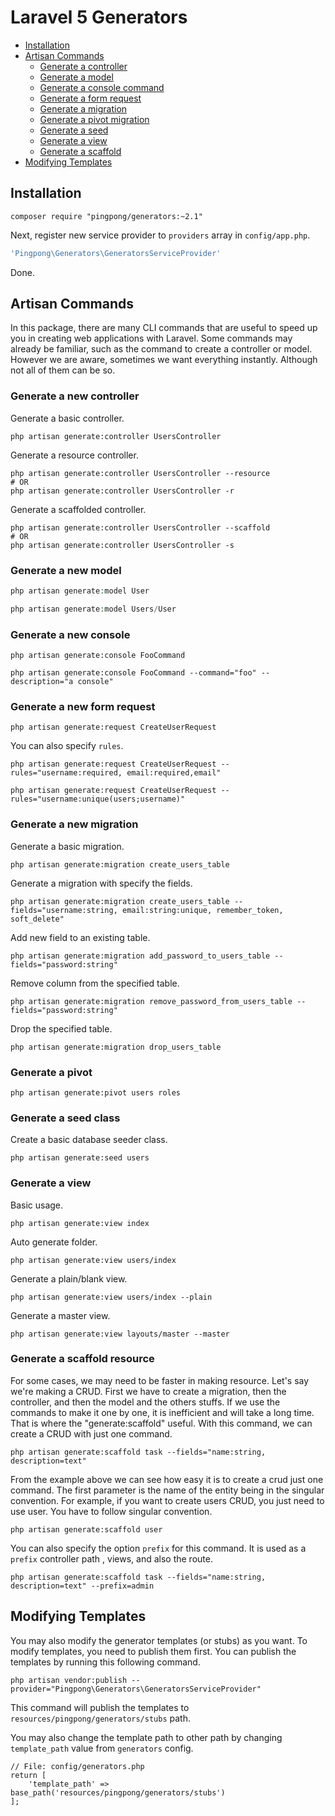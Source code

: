 Laravel 5 Generators
==========

- [Installation](#installation)
- [Artisan Commands](#artisan-commands)
	- [Generate a controller](#controller)
	- [Generate a model](#model)
	- [Generate a console command](#console)
	- [Generate a form request](#request)
	- [Generate a migration](#migration)
	- [Generate a pivot migration](#pivot)
	- [Generate a seed](#seed)
	- [Generate a view](#view)
	- [Generate a scaffold](#scaffold)
- [Modifying Templates](#modifying-templates)

<a name="installation"></a>
## Installation

```
composer require "pingpong/generators:~2.1"
```

Next, register new service provider to `providers` array in `config/app.php`.

```php
'Pingpong\Generators\GeneratorsServiceProvider'
```

Done.

<a name="artisan-commands"></a>
## Artisan Commands

In this package, there are many CLI commands that are useful to speed up you in creating web applications with Laravel. Some commands may already be familiar, such as the command to create a controller or model. However we are aware, sometimes we want everything instantly. Although not all of them can be so.

<a name="controller"></a>
### Generate a new controller

Generate a basic controller.

```terminal
php artisan generate:controller UsersController
```

Generate a resource controller.

```terminal
php artisan generate:controller UsersController --resource
# OR
php artisan generate:controller UsersController -r
```

Generate a scaffolded controller.

```
php artisan generate:controller UsersController --scaffold
# OR
php artisan generate:controller UsersController -s
```

<a name="model"></a>
### Generate a new model

```php
php artisan generate:model User

php artisan generate:model Users/User
```

<a name="console"></a>
### Generate a new console

```
php artisan generate:console FooCommand

php artisan generate:console FooCommand --command="foo" --description="a console"
```

<a name="request"></a>
### Generate a new form request

```
php artisan generate:request CreateUserRequest
```

You can also specify `rules`.

```
php artisan generate:request CreateUserRequest --rules="username:required, email:required,email"

php artisan generate:request CreateUserRequest --rules="username:unique(users;username)"
```

<a name="migration"></a>
### Generate a new migration

Generate a basic migration.

```
php artisan generate:migration create_users_table
```

Generate a migration with specify the fields.

```
php artisan generate:migration create_users_table --fields="username:string, email:string:unique, remember_token, soft_delete"
```

Add new field to an existing table.
```
php artisan generate:migration add_password_to_users_table --fields="password:string"
```

Remove column from the specified table.

```
php artisan generate:migration remove_password_from_users_table --fields="password:string"
```

Drop the specified table.
```
php artisan generate:migration drop_users_table
```

<a name="pivot"></a>
### Generate a pivot

```terminal
php artisan generate:pivot users roles
```

<a name="seed"></a>
### Generate a seed class

Create a basic database seeder class.

```terminal
php artisan generate:seed users
```

<a name="view"></a>
### Generate a view

Basic usage.

```terminal
php artisan generate:view index
```

Auto generate folder.

```terminal
php artisan generate:view users/index
```

Generate a plain/blank view.

```terminal
php artisan generate:view users/index --plain
```

Generate a master view.

```terminal
php artisan generate:view layouts/master --master
```

<a name="scaffold"></a>
### Generate a scaffold resource

For some cases, we may need to be faster in making resource. Let's say we're making a CRUD. First we have to create a migration, then the controller, and then the model and the others stuffs. If we use the commands to make it one by one, it is inefficient and will take a long time. That is where the "generate:scaffold" useful. With this command, we can create a CRUD with just one command.

```
php artisan generate:scaffold task --fields="name:string, description=text"
```

From the example above we can see how easy it is to create a crud just one command. The first parameter is the name of the entity being in the singular convention. For example, if you want to create users CRUD, you just need to use user. You have to follow singular convention.

```
php artisan generate:scaffold user
```

You can also specify the option `prefix` for this command. It is used as a `prefix` controller path , views, and also the route.

```
php artisan generate:scaffold task --fields="name:string, description=text" --prefix=admin
```

<a name="modifying-templates"></a>
## Modifying Templates

You may also modify the generator templates (or stubs) as you want. To modify templates, you need to publish them first. You can publish the templates by running this following command.

```
php artisan vendor:publish --provider="Pingpong\Generators\GeneratorsServiceProvider"
```

This command will publish the templates to `resources/pingpong/generators/stubs` path. 

You may also change the template path to other path by changing `template_path` value from `generators` config.

```
// File: config/generators.php
return [
	'template_path' => base_path('resources/pingpong/generators/stubs')
];
```